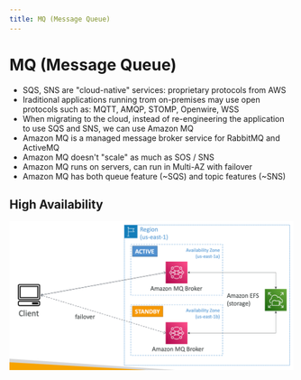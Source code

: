 ```yaml
---
title: MQ (Message Queue)
---
```

# MQ (Message Queue)
- SQS, SNS are "cloud-native" services: proprietary protocols from AWS
- Iraditional applications running trom on-premises may use open protocols such as: MQTT, AMQP, STOMP, Openwire, WSS
- When migrating to the cloud, instead of re-engineering the application to use SQS and SNS, we can use Amazon MQ
- Amazon MQ is a managed message broker service for RabbitMQ and ActiveMQ
- Amazon MQ doesn't "scale" as much as SOS / SNS
- Amazon MQ runs on servers, can run in Multi-AZ with failover
- Amazon MQ has both queue feature (~SQS) and topic features (~SNS)

## High Availability
![img.png](MQ-high-availability.png)